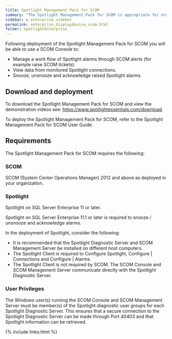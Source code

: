 ```yaml
---
title: Spotlight Management Pack for SCOM
summary: "The Spotlight Management Pack for SCOM is appropriate for organizations that use SCOM (System Center Operations Manager) as their centralized monitoring system and wish to use Spotlight as their tool of choice for SQL Server monitoring."
sidebar: p_enterprise_sidebar
permalink: enterprise_displaydevice_scom.html
folder: SpotlightEnterprise
---
```


Following deployment of the Spotlight Management Pack for SCOM you will be able to use a SCOM Console to:

* Manage a work flow of Spotlight alarms through SCOM alerts (for example raise SCOM tickets).
* View data from monitored Spotlight connections.
* Snooze, unsnooze and acknowledge raised Spotlight alarms.

## Download and deployment

To download the Spotlight Management Pack for SCOM and view the demonstration videos see: https://www.spotlightessentials.com/download.

 To deploy the Spotlight Management Pack for SCOM, refer to the Spotlight Management Pack for SCOM User Guide.

## Requirements

The Spotlight Management Pack for SCOM requires the following:

### SCOM


SCOM (System Center Operations Manager) 2012 and above as deployed in your organization.

### Spotlight


Spotlight on SQL Server Enterprise 11 or later.

Spotlight on SQL Server Enterprise 11.1 or later is required to snooze / unsnooze and acknowledge alarms.

In the deployment of Spotlight, consider the following:

* It is recommended that the Spotlight Diagnostic Server and SCOM Management Server be installed on different host computers.
* The Spotlight Client is required to Configure Spotlight, Configure \| Connections and Configure \| Alarms.
* The Spotlight Client is not required by SCOM. The SCOM Console and SCOM Management Server communicate directly with the Spotlight Diagnostic Server.


### User Privileges

The Windows user(s) running the SCOM Console and SCOM Management Server must be member(s) of the Spotlight diagnostic user groups for each Spotlight Diagnostic Server. This ensures that a secure connection to the Spotlight Diagnostic Server can be made through Port 40403 and that Spotlight information can be retrieved.



{% include links.html %}
